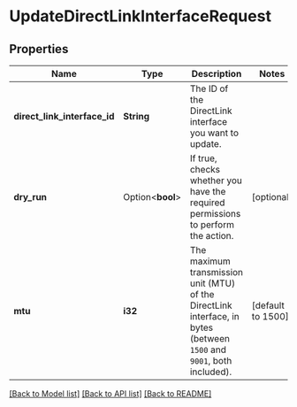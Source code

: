 # UpdateDirectLinkInterfaceRequest

## Properties

Name | Type | Description | Notes
------------ | ------------- | ------------- | -------------
**direct_link_interface_id** | **String** | The ID of the DirectLink interface you want to update. | 
**dry_run** | Option<**bool**> | If true, checks whether you have the required permissions to perform the action. | [optional]
**mtu** | **i32** | The maximum transmission unit (MTU) of the DirectLink interface, in bytes (between `1500` and `9001`, both included). | [default to 1500]

[[Back to Model list]](../README.md#documentation-for-models) [[Back to API list]](../README.md#documentation-for-api-endpoints) [[Back to README]](../README.md)



